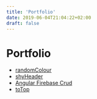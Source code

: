 ```yaml
---
title: 'Portfolio'
date: 2019-06-04T21:04:22+02:00
draft: false
---
```


# Portfolio

* [randomColour](http://example.com/ "randomColour at github")
* [shyHeader](http://example.com/ "shyHeader at github")
* [Angular Firebase Crud](http://example.com/ "Angular Firebase Crud at github")
* [toTop](http://example.com/ "toTop at github")
